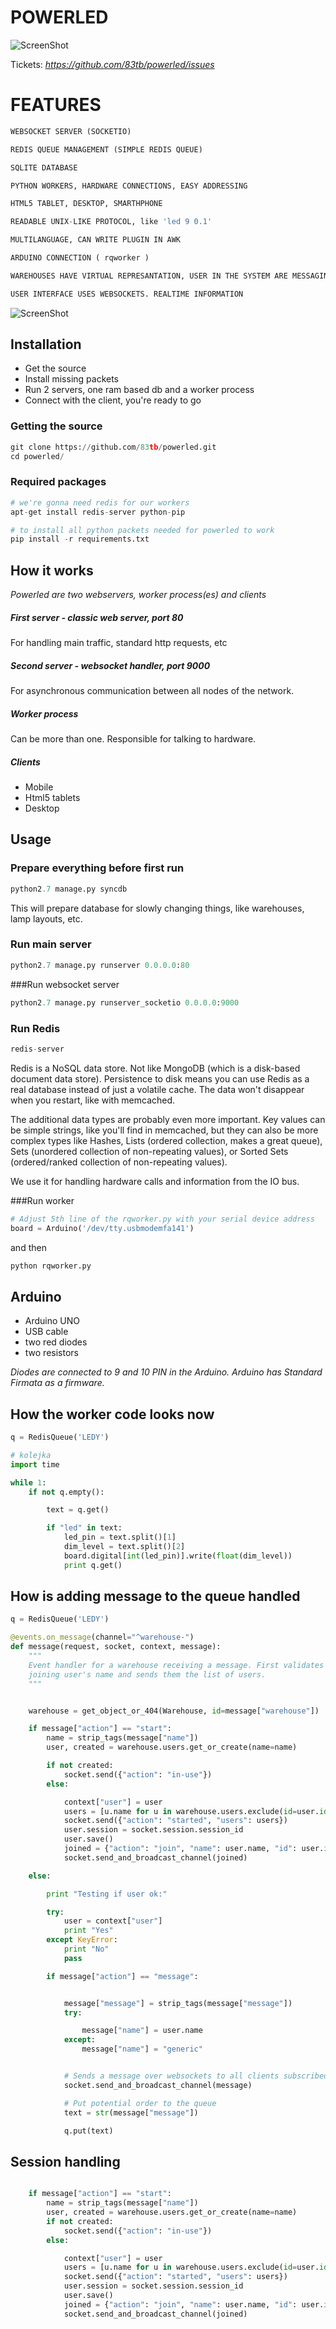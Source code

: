 # POWERLED

![ScreenShot](http://icons.iconarchive.com/icons/robsonbillponte/iRob/256/Drives-Server-icon.png)


Tickets: *https://github.com/83tb/powerled/issues*


# FEATURES

```python
WEBSOCKET SERVER (SOCKETIO)

REDIS QUEUE MANAGEMENT (SIMPLE REDIS QUEUE)

SQLITE DATABASE

PYTHON WORKERS, HARDWARE CONNECTIONS, EASY ADDRESSING

HTML5 TABLET, DESKTOP, SMARTHPHONE

READABLE UNIX-LIKE PROTOCOL, like 'led 9 0.1'

MULTILANGUAGE, CAN WRITE PLUGIN IN AWK

ARDUINO CONNECTION ( rqworker )

WAREHOUSES HAVE VIRTUAL REPRESANTATION, USER IN THE SYSTEM ARE MESSAGING EACH OTHER

USER INTERFACE USES WEBSOCKETS. REALTIME INFORMATION
```
![ScreenShot](https://dl.dropbox.com/u/14520908/Screen%20Shot%202012-11-16%20at%2012.42.55%20AM.png)


## Installation

* Get the source
* Install missing packets
* Run 2 servers, one ram based db and a worker process
* Connect with the client, you're ready to go


### Getting the source

```python
git clone https://github.com/83tb/powerled.git
cd powerled/
```

### Required packages
```python
# we're gonna need redis for our workers
apt-get install redis-server python-pip

# to install all python packets needed for powerled to work
pip install -r requirements.txt
```

## How it works

*Powerled are two webservers, worker process(es) and clients*



##### First server - classic web server, port 80

For handling main traffic, standard http requests, etc

##### Second server - websocket handler, port 9000

For asynchronous communication between all nodes of the network.

##### Worker process

Can be more than one. Responsible for talking to hardware.

##### Clients

* Mobile
* Html5 tablets
* Desktop




## Usage

### Prepare everything before first run

```python
python2.7 manage.py syncdb

```

This will prepare database for slowly changing things, like warehouses, lamp layouts, etc.



### Run main server
```python
python2.7 manage.py runserver 0.0.0.0:80

```

###Run websocket server
```python
python2.7 manage.py runserver_socketio 0.0.0.0:9000

```

### Run Redis
```python
redis-server

```

Redis is a NoSQL data store. Not like MongoDB (which is a disk-based document data store).
Persistence to disk means you can use Redis as a real database instead of just a volatile cache.
The data won't disappear when you restart, like with memcached.

The additional data types are probably even more important.
Key values can be simple strings, like you'll find in memcached, but they can also be more complex types like Hashes, Lists (ordered collection, makes a great queue), Sets (unordered collection of non-repeating values), or Sorted Sets (ordered/ranked collection of non-repeating values).

We use it for handling hardware calls and information from the IO bus.


###Run worker
```python
# Adjust 5th line of the rqworker.py with your serial device address
board = Arduino('/dev/tty.usbmodemfa141')
```

and then

```python
python rqworker.py

```


## Arduino

* Arduino UNO
* USB cable
* two red diodes
* two resistors

*Diodes are connected to 9 and 10 PIN in the Arduino. Arduino has Standard Firmata as a firmware.*



## How the worker code looks now

```python
q = RedisQueue('LEDY')

# kolejka
import time

while 1:
    if not q.empty():

        text = q.get()

        if "led" in text:
            led_pin = text.split()[1]
            dim_level = text.split()[2]
            board.digital[int(led_pin)].write(float(dim_level))
            print q.get()

```


## How is adding message to the queue handled

```python
q = RedisQueue('LEDY')

@events.on_message(channel="^warehouse-")
def message(request, socket, context, message):
    """
    Event handler for a warehouse receiving a message. First validates a
    joining user's name and sends them the list of users.
    """


    warehouse = get_object_or_404(Warehouse, id=message["warehouse"])

    if message["action"] == "start":
        name = strip_tags(message["name"])
        user, created = warehouse.users.get_or_create(name=name)

        if not created:
            socket.send({"action": "in-use"})
        else:

            context["user"] = user
            users = [u.name for u in warehouse.users.exclude(id=user.id)]
            socket.send({"action": "started", "users": users})
            user.session = socket.session.session_id
            user.save()
            joined = {"action": "join", "name": user.name, "id": user.id}
            socket.send_and_broadcast_channel(joined)

    else:

        print "Testing if user ok:"

        try:
            user = context["user"]
            print "Yes"
        except KeyError:
            print "No"
            pass

        if message["action"] == "message":


            message["message"] = strip_tags(message["message"])
            try:

                message["name"] = user.name
            except:
                message["name"] = "generic"


            # Sends a message over websockets to all clients subscribed to the channel
            socket.send_and_broadcast_channel(message)

            # Put potential order to the queue
            text = str(message["message"])

            q.put(text)


```



## Session handling

```python

    if message["action"] == "start":
        name = strip_tags(message["name"])
        user, created = warehouse.users.get_or_create(name=name)
        if not created:
            socket.send({"action": "in-use"})
        else:

            context["user"] = user
            users = [u.name for u in warehouse.users.exclude(id=user.id)]
            socket.send({"action": "started", "users": users})
            user.session = socket.session.session_id
            user.save()
            joined = {"action": "join", "name": user.name, "id": user.id}
            socket.send_and_broadcast_channel(joined)

```